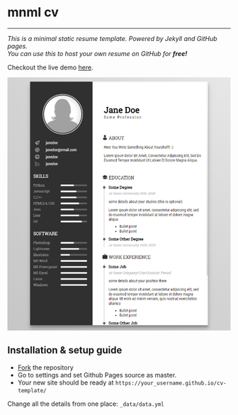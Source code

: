 # mnml cv
-------
*This is a minimal static resume template. Powered by Jekyll and GitHub pages.*<br>
*You can use this to host your own resume on GitHub for **free!***

Checkout the live demo [here](https://scarlettmiss.github.io/cv-template/).

![preview of cv](assets/images/cv-template.png)

## Installation & setup guide

* [Fork](https://github.com/sharu725/online-cv/fork) the repository
* Go to settings and set Github Pages source as master.
* Your new site should be ready at `https://your_username.github.io/cv-template/`

Change all the details from one place: ``_data/data.yml``
